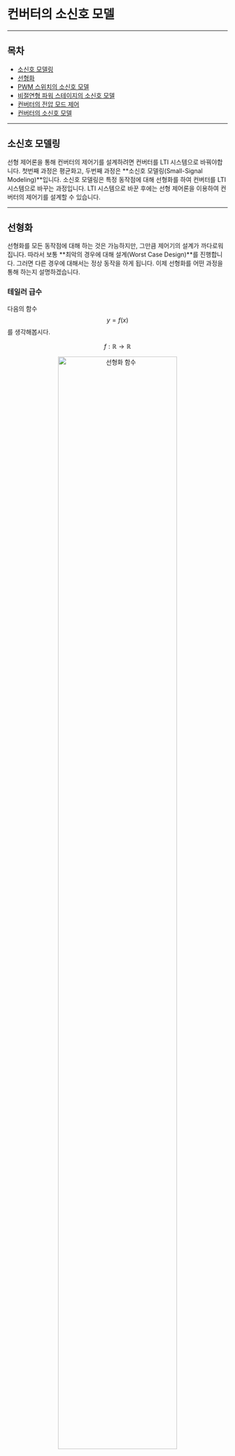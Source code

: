 컨버터의 소신호 모델
=

---

## 목차
- [소신호 모델링](#소신호-모델링)
- [선형화](#선형화)
- [PWM 스위치의 소신호 모델](#pwm-스위치의-소신호-모델)
- [비절연형 파워 스테이지의 소신호 모델](#비절연형-파워-스테이지의-소신호-모델)
- [컨버터의 전압 모드 제어](#컨버터의-전압-모드-제어)
- [컨버터의 소신호 모델](#converter-ss-model)

---

## 소신호 모델링

선형 제어론을 통해 컨버터의 제어기를 설계하려면 컨버터를 LTI 시스템으로 바꿔야합니다.
첫번째 과정은 평균화고, 두번째 과정은 **소신호 모델링(Small-Signal Modeling)**입니다.
소신호 모델링은 특정 동작점에 대해 선형화를 하여 컨버터를 LTI 시스템으로 바꾸는 과정입니다.
LTI 시스템으로 바꾼 후에는 선형 제어론을 이용하여 컨버터의 제어기를 설계할 수 있습니다.

---

## 선형화

선형화를 모든 동작점에 대해 하는 것은 가능하지만, 그만큼 제어기의 설계가 까다로워집니다.
따라서 보통 **최악의 경우에 대해 설계(Worst Case Design)**를 진행합니다.
그러면 다른 경우에 대해서는 정상 동작을 하게 됩니다.
이제 선형화를 어떤 과정을 통해 하는지 설명하겠습니다.

### 테일러 급수

다음의 함수 $$y=f(x)$$를 생각해봅시다.

$$
f:\mathbb{R}\rightarrow\mathbb{R}
$$

<figure style="text-align: center;">
  <img src="./PEFigure/선형화 함수.png" alt="선형화 함수" width="80%"/>
  <figcaption style="text-align: center; margin-top: 8px; font-size: 0.9em; color: #555;">
    (그림. 함수 \(y=f(x)\))
  </figcaption>
</figure>

그리고 다음과 같이 동작점 $$\left(X,f(X)\right)$$에서 소신호 $$\hat{x}$$를 가했다고 해봅시다.

$$
x=X+\hat{x}
$$

<figure style="text-align: center;">
  <img src="./PEFigure/소신호 근사.png" alt="소신호 근사" width="80%"/>
  <figcaption style="text-align: center; margin-top: 8px; font-size: 0.9em; color: #555;">
    (그림. 함수의 선형 근사)
  </figcaption>
</figure>

여기서 소신호는 $$1$$에 비해 매우 작다고 가정합니다.
이때 함수 $$f$$의 테일러 전개는 다음과 같습니다.

$$
	\begin{align*}
		f(x)&=f(X+\hat{x})\\
		&=\frac{1}{0!}f(X)+\frac{1}{1!}\frac{df}{dx}\Big\vert_{x=X}\left(x-X\right)+\frac{1}{2!}\frac{d^2f}{dx^2}\Big\vert_{x=X}\left(x-X\right)+\cdots\\
		&=f(X)+\frac{df}{dx}\Big\vert_{x=X}\left(x-X\right)+\frac{1}{2}\frac{d^2f}{dx^2}\Big\vert_{x=X}\left(x-X\right)+\cdots\\
		&=f(X)+\frac{df}{dx}\Big\vert_{x=X}\hat{x}+\frac{1}{2}\frac{d^2f}{dx^2}\Big\vert_{x=X}\hat{x}+\cdots
		\end{align*}
$$

출력 신호를 $$y=Y+\hat{y}$$와 같이 표현하면 다음과 같습니다.

$$
Y+\hat{y}=f(X)+\frac{df}{dx}\Big\vert_{x=X}\hat{x}+\frac{1}{2}\frac{d^2f}{dx^2}\Big\vert_{x=X}\hat{x}+\cdots
$$

여기서 $$Y,f(X)$$는 dc항이고, $$2$$차 이상의 항은 매우 작아서 무시할 수 있습니다.
따라서 **소신호 모델(Small-Signal Model)**에 대한 식은 다음과 같습니다.

$$
\begin{align*}
		&\hat{y}=\frac{df}{dx}\Big\vert_{x=X}\hat{x}\\
		&\frac{\hat{y}}{\hat{x}}=\frac{df}{dx}\Big\vert_{x=X}
		\end{align*}
$$

혹은 **소신호 이득(Small-Signal Gain)**이라고 합니다.

### 대입을 통한 근사

테일러 급수를 이용하지 않고 직접 대입을 하여 소신호 모델 표현식을 얻을 수도 있습니다. 다음과 같이 동작점 $$\left(X,f(X)\right)$$에서 소신호 $$\hat{x}$$를 가했다고 해봅시다.

$$
x=X+\hat{x}
$$

출력 신호는 다음과 같이 나타낼 수 있습니다.

$$
Y+\hat{y}=f(X+\hat{x})
$$

우변을 다음과 같이 표현할 수 있습니다.

$$
f(X+\hat{x})=D(X)+S(X)\hat{x}+O(\hat{x}^2)
$$

$$D(X)$$는 동작점에만 의존하는 dc항, $$S(X)$$는 소신호에 대한 1차항, $$O(\hat{x}^2)$$는 소신호에 대한 고차항입니다.
따라서 다음과 같이 나타낼 수 있습니다.

$$
Y+\hat{y}=D(X)+S(X)\hat{x}+O(\hat{x}^2)
$$

dc항과 고차항을 제외하고 소신호에 대한 식만 보면 다음과 같습니다.

$$
\hat{y}=S(X)\hat{x}
$$

소신호 이득은 다음과 같습니다.

$$
\frac{\hat{y}}{\hat{x}}=S(X)
$$

---

## PWM 스위치의 소신호 모델

PWM 스위치의 평균화 모델을 떠올려 봅시다.

<figure style="text-align: center;">
  <img src="./PEFigure/평균화 스위치.png" alt="PWM 스위치의 평균화 모델" width="80%"/>
  <figcaption style="text-align: center; margin-top: 8px; font-size: 0.9em; color: #555;">
    (그림. PWM 스위치의 평균화 모델)
  </figcaption>
</figure>

$$
\begin{cases}
			\overline{v}_{cp}(t)=\overline{v}_{ap}(t)d(t)\\
			\overline{i}_{a}(t)=\overline{i}_{c}(t)d(t)
		\end{cases}
$$

각 변수를 동작점(dc)과 소신호로 표현하면 다음과 같습니다.

$$
\begin{cases}
			\overline{v}_{ap}=V_{ap}+\hat{v}_{ap}\\
			\overline{v}_{cp}=V_{cp}+\hat{v}_{cp}\\
			\overline{i}_{a}=I_{a}+\hat{i}_{a}\\
			\overline{i}_{c}=I_{c}+\hat{i}_{c}\\
   \overline{d}=D+\hat{d}
		\end{cases}
$$

대입을 통해 
이 식을 평균화 모델 표현식에 대입하면 다음과 같습니다.

$$
\begin{cases}
			V_{cp}+\hat{v}_{cp}=\left(V_{ap}+\hat{v}_{ap}\right)\left(D+\hat{d}\right)\\
			I_{a}+\hat{i}_{a}=\left(I_{c}+\hat{i}_{c}\right)\left(D+\hat{d}\right)
		\end{cases}
$$

식을 전개하면 다음과 같습니다.

$$
\begin{cases}
			V_{cp}+\hat{v}_{cp}=V_{ap}D+V_{ap}\hat{d}+\hat{v}_{ap}D+\hat{v}_{ap}\hat{d}\\
			I_a+\hat{i}_a=I_cD+I_c\hat{d}+\hat{i}_cD+\hat{i}_c\hat{d}
		\end{cases}
$$

동작점끼리 곱해진 항은 dc 항이고, 소신호끼리 곱해진 항은 2차항으로 매우 작아서 무시할 수 있습니다.
따라서 PWM 스위치의 소신호 표현은 다음과 같습니다.

$$
\begin{cases}
			\hat{v}_{cp}=V_{ap}\hat{d}+\hat{v}_{ap}D\\
			\hat{i}_a=I_c\hat{d}+\hat{i}_cD
		\end{cases}
$$

이 관계식을 살펴보면 소신호 전압과 전류는 턴 비가 $$1:D$$인 이상 변압기로 모델링할 수 있습니다.
소신호 듀티의 경우는 동작점과의 곱으로 나타납니다.
이는 종속 전압원과 종속 전류원으로 모델링할 수 있습니다.
PWM 스위치의 소신호 모델은 다음과 같습니다.

<figure style="text-align: center;">
  <img src="./PEFigure/소신호 스위치.png" alt="PWM 스위치의 소신호 모델" width="80%"/>
  <figcaption style="text-align: center; margin-top: 8px; font-size: 0.9em; color: #555;">
    (그림. PWM 스위치의 소신호 모델)
  </figcaption>
</figure>

---

## 비절연형 파워 스테이지의 소신호 모델

자세한 내용은 각 문서 참고 바랍니다.
- [벅 컨버터]
- [부스트 컨버터]
- [벅-부스트 컨버터]

### 벅 컨버터

벅 파워 스테이지의 소신호 모델은 다음과 같습니다.

### 부스트 컨버터

부스트 파워 스테이지의 소신호 모델은 다음과 같습니다.

### 벅-부스트 컨버터

벅-부스트 파워 스테이지의 소신호 모델은 다음과 같습니다.

---

## [컨버터의 전압 모드 제어](./ConverterVMC.md)

지금까지 봐온 소신호 모델은 파워 스테이지에 대한 내용이었습니다.
이제 피드백 회로가 있는 전체 컨버터에 대해 설명하겠습니다.
다음은 가장 기본적인 **[전압 모드 제어(Voltage Mode Control)](./ConverterVMC.md)**를 이용한 컨버터입니다.

<figure style="text-align: center;">
  <img src="./PEFigure/VMC 기본.png" alt="VMC 기본" width="100%"/>
  <figcaption style="text-align: center; margin-top: 8px; font-size: 0.9em; color: #555;">
    (그림. 컨버터의 전압 모드 제어 회로)
  </figcaption>
</figure>

회로를 보면 알 수 있듯이 출력 전압에 대한 정보를 받아서 다시 파워 스테이지에 수정된 값을 전송하는 구조입니다.
전압에 대한 정보만을 이용하기 때문에 전압 모드 제어라고 합니다.
제어 회로는 다음과 같이 전압 피드백 회로와 PWM 블록으로 구성됩니다.
각 부분에 대해 설명하겠습니다.

### 출력 전압 제어

먼저 전압 피드백 회로를 살펴봅시다.

<figure style="text-align: center;">
  <img src="./PEFigure/VMC 파트.png" alt="VMC 파트" width="100%"/>
  <figcaption style="text-align: center; margin-top: 8px; font-size: 0.9em; color: #555;">
    (그림. 컨버터의 전압 피드백 회로 및 PWM 블록)
  </figcaption>
</figure>

연산 증폭기의 두 단자는 가상 단락되어 있으므로 반전 단자에서 KCL을 적용하면 다음과 같습니다.

$$
\frac{V_{ref}-v_{ctrl}}{Z_2}+\frac{V_{ref}-v_o}{Z_1}+\frac{V_{ref}}{R_x}=0
$$

이 식은 다음과 같이 정리할 수 있습니다.

$$
V_{ref}-v_{ctrl}=\frac{Z_2}{Z_1}\left(v_o-V_{ref}\left(1+\frac{Z_1}{R_x}\right)\right)
$$

전압 제어가 완료되면 정상 상태로 진입합니다.
정상 상태에서는 시간에 의존하는 항이 $$0$$이 되고, dc 항만 남으므로 $$s=j0$$을 통해 계산합니다.
정상 상태에서 다음을 가정해봅시다.

$$
\left\vert\frac{Z_2(j0)}{Z_1(j0)}\right\vert\rightarrow\infty
$$

$$V_{ref}-v_{ctrl}$$은 $$0$$이 아닌 상수이므로 등식이 성립하려면 다음 조건이 필요합니다.

$$
V_o-V_{ref}\left(1+\frac{\left\vert Z_1(j0)\right\vert}{R_x}\right)=0
$$

따라서 정상 상태에서 출력 전압은 다음과 같습니다.

$$
V_o=V_{ref}\left(1+\frac{\left\vert Z_1(j0)\right\vert}{R_x}\right)
$$

출력 전압이 $$Z_1,R_x$$에 의존하는 것을 알 수 있습니다.
앞선 가정을 통해 출력 전압을 제어하는 방법을 알 수 있습니다.
제어기를 설계할 때 다음 세 가지를 기억해야 합니다.

1. 정상 상태에서 $$Z_1$$은 유한한 크기를 가져야 합니다.
2. 정상 상태에서 $$Z_2$$는 무한대로 발산해야 합니다.
3. $$R_x$$를 적당히 조절해서 출력 전압을 제어해야 합니다.

### 전압 피드백 보상기

앞서 언급했던 사항들을 어떻게 이용해야 하는지 설명하겠습니다.
제어기를 설계하려면 주파수 영역에서 설계를 해야 합니다.
따라서 ac 관점에서 회로를 다시 볼 필요가 있습니다.
ac 관점에서는 dc 값만 가지는 $$V_{ref}$$가 $$0$$이고, 가상 단락으로 인해 $$R_x$$의 양단의 전위가 $$0$$으로 같습니다.
따라서 연산 증폭기의 반전 단자에서 KCL을 적용하면 다음과 같습니다.

$$
\frac{-v_{ctrl}}{Z_2}+\frac{-v_o}{Z_1}=0
$$

식을 정리하면 다음과 같습니다.

$$
\begin{align*}
		&\frac{v_{ctrl}}{v_o}=-\frac{Z_2}{Z_1}=-F_v\\
		&\rightarrow F_v=\frac{Z_2}{Z_1}
	\end{align*}
$$

$$F_v$$가 바로 **전압 피드백 보상기(Voltage Feedback Compensator)**의 전달 함수를 나타냅니다.
이 피드백 보상기는 $$R_x$$에 의존하지 않습니다.
이 피드백 보상기를 설계할 때는 앞서 언급한 사항들을 고려해야 합니다.

1. 정상 상태에서 $$Z_1$$은 유한한 크기를 가져야 함.
2. 정상 상태에서 $$Z_2$$는 무한대로 발산해야 함.


### PWM 블록의 소신호 모델

다음으로 PWM 블록을 소신호 모델링해봅시다.

<figure style="text-align: center;">
  <img src="./PEFigure/VMC 파트.png" alt="VMC 파트" width="100%"/>
  <figcaption style="text-align: center; margin-top: 8px; font-size: 0.9em; color: #555;">
    (그림. 컨버터의 전압 피드백 회로 및 PWM 블록)
  </figcaption>
</figure>

PWM은 기본적으로 다음과 같이 제어 전압$$(v_{ctrl})$$과 기준 신호$$(v_{ramp})$$를 비교하는 방식으로 듀티 비를 결정합니다.

$$
q(t)=\begin{cases}
			1\ \ \ \text{for }v_{ctrl}>v_{ramp}\\
			0\ \ \ \text{for }v_{ctrl}<v_{ramp}
\end{cases}
$$

듀티 비는 다음과 같이 결정됩니다.

$$
\begin{align*}
		&d_kT_s:T_s=v_{ctrl}(t_k):V_m\\
		&\rightarrow d_k=\frac{v_{ctrl}(t_k)}{V_m}
	\end{align*}
$$

제어 전압이 스위칭 주기에 비해 매우 천천히 변화한다고 가정하면 다음과 같이 쓸 수 있습니다.

$$
d(t)=\frac{v_{ctrl}}{V_m}
$$

평균화를 하면 다음과 같습니다.

$$
\overline{d}(t)=\frac{\overline{v}_{ctrl}}{V_m}
$$

선형화를 하면 다음과 같습니다.

$$
D+\hat{d}=\frac{V_{ctrl}+\hat{v}_{ctrl}}{V_m}
$$

소신호 표현식은 다음과 같습니다.

$$
\hat{d}=\frac{\hat{v}_{ctrl}}{V_m}
$$

전압 피드백 보상기는 $$v_{ctrl}$$를 출력합니다.
PWM 블록은 듀티 정보를 출력하므로 다음의 전달 함수를 구해야 합니다.

$$
F_m=\frac{\hat{d}}{\hat{v}_{ctrl}}
$$

이는 소신호 표현식을 통해 다음과 같이 구할 수 있습니다.

$$
F_m=\frac{1}{V_m}
$$

이 전달 함수를 **PWM 이득(PWM Gain)**이라고 합니다.

---
<h2 id="converter-ss-model">컨버터의 소신호 모델</h2>

파워 스테이지, 전압 피드백 보상기, PWM 블록까지 모두 소신호 모델링을 마쳤습니다.
전체 시스템을 다음과 같이 나타낼 수 있습니다.

(SMPS)

블록 다이어그램으로 나타내면 다음과 같습니다.

(BD)

---

## 같이 보기

- [컨버터 모델링](./ConverterModeling.md)
- [컨버터의 평균화 모델](./AverageModel.md)
- [컨버터의 전달 함수](./ConverterTransferFunction.md)
